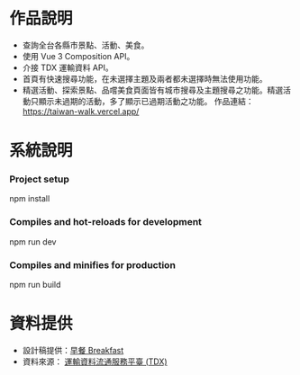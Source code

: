 # 作品說明

- 查詢全台各縣市景點、活動、美食。
- 使用 Vue 3 Composition API。
- 介接 TDX 運輸資料 API。
- 首頁有快速搜尋功能，在未選擇主題及兩者都未選擇時無法使用功能。
- 精選活動、探索景點、品嚐美食頁面皆有城市搜尋及主題搜尋之功能。精選活動只顯示未過期的活動，多了顯示已過期活動之功能。
作品連結：https://taiwan-walk.vercel.app/
# 系統說明

### Project setup
npm install

### Compiles and hot-reloads for development
npm run dev

### Compiles and minifies for production
npm run build

# 資料提供
- 設計稿提供：[早餐 Breakfast](https://www.figma.com/file/5HQAZ2bunGNKma2fwU0aNZ/The-F2E-3rd---Week1-%E5%8F%B0%E7%81%A3%E6%97%85%E9%81%8A%E6%99%AF%E9%BB%9E%E5%B0%8E%E8%A6%BD?type=design&node-id=0-1&mode=design&t=7NYidIdCakvnqXNq-0)
- 資料來源： [運輸資料流通服務平臺 (TDX)](https://tdx.transportdata.tw/)
